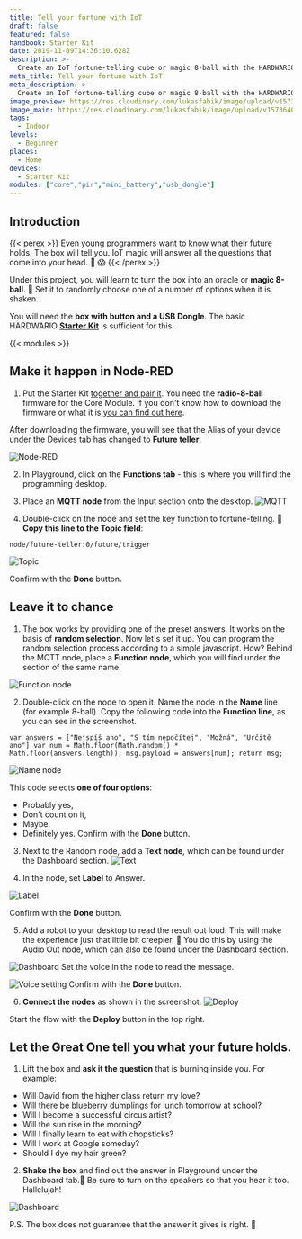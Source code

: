 ```yaml
---
title: Tell your fortune with IoT
draft: false
featured: false
handbook: Starter Kit
date: 2019-11-09T14:36:10.628Z
description: >-
  Create an IoT fortune-telling cube or magic 8-ball with the HARDWARIO Starter Kit. When you shake it, it gives you an answer to everything you want to know.
meta_title: Tell your fortune with IoT
meta_description: >-
  Create an IoT fortune-telling cube or magic 8-ball with the HARDWARIO Starter Kit. When you shake it, it gives you an answer to everything you want to know.
image_preview: https://res.cloudinary.com/lukasfabik/image/upload/v1573640047/projects/project_placeholder.jpg
image_main: https://res.cloudinary.com/lukasfabik/image/upload/v1573640047/projects/project_placeholder.jpg
tags:
  - Indoor
levels:
  - Beginner
places:
  - Home
devices:
  - Starter Kit
modules: ["core","pir","mini_battery","usb_dongle"]
---
```

## Introduction

{{< perex >}}
Even young programmers want to know what their future holds. The box will tell you. IoT magic will answer all the questions that come into your head. 🔮 😱
{{< /perex >}}

Under this project, you will learn to turn the box into an oracle or **magic 8-ball**. ️🎱 Set it to randomly choose one of a number of options when it is shaken.

You will need the **box with button and a USB Dongle**. The basic HARDWARIO [**Starter Kit**](https://shop.hardwario.com/starter-kit/) is sufficient for this.

{{< modules >}}

## Make it happen in Node-RED

1. Put the Starter Kit [together and pair it](/handbook/). You need the **radio-8-ball** firmware for the Core Module. If you don't know how to download the firmware or what it is,[you can find out here](/academy/how-to-flash-firmware/).

After downloading the firmware, you will see that the Alias of your device under the Devices tab has changed to **Future teller**.

![Node-RED](https://res.cloudinary.com/lukasfabik/image/upload/v1573310716/projects/vestici-koule/image9.png)

2. In Playground, click on the **Functions tab** \- this is where you will find the programming desktop.

3. Place an **MQTT node** from the Input section onto the desktop.
![MQTT](https://res.cloudinary.com/lukasfabik/image/upload/v1573310714/projects/vestici-koule/image3.png)

4. Double-click on the node and set the key function to fortune-telling. 🔮 **Copy this line to the Topic field**:

```
node/future-teller:0/future/trigger
```

![Topic](https://res.cloudinary.com/lukasfabik/image/upload/v1573310714/projects/vestici-koule/image4.png)

Confirm with the **Done** button.

## Leave it to chance

1. The box works by providing one of the preset answers. It works on the basis of **random selection**. Now let's set it up.
You can program the random selection process according to a simple javascript. How? Behind the MQTT node, place a **Function node**, which you will find under the section of the same name.

![Function node](https://res.cloudinary.com/lukasfabik/image/upload/v1573310716/projects/vestici-koule/image11.png)

2. Double-click on the node to open it. Name the node in the **Name** line (for example 8-ball). Copy the following code into the **Function line**, as you can see in the screenshot.

```
var answers = ["Nejspíš ano", "S tím nepočítej", "Možná", "Určitě ano"] var num = Math.floor(Math.random() * Math.floor(answers.length)); msg.payload = answers[num]; return msg;
```

![Name node](https://res.cloudinary.com/lukasfabik/image/upload/v1573310715/projects/vestici-koule/image5.png)

This code selects **one of four options**:
- Probably yes,
- Don't count on it,
- Maybe,
- Definitely yes.
Confirm with the **Done** button.

3. Next to the Random node, add a **Text node**, which can be found under the Dashboard section.
![Text](https://res.cloudinary.com/lukasfabik/image/upload/v1573310715/projects/vestici-koule/image2.png)

4. In the node, set **Label** to Answer.

![Label](https://res.cloudinary.com/lukasfabik/image/upload/v1573310715/projects/vestici-koule/image6.png)

Confirm with the **Done** button.

5. Add a robot to your desktop to read the result out loud. This will make the experience just that little bit creepier. 🤖 You do this by using the Audio Out node, which can also be found under the Dashboard section.

![Dashboard](https://res.cloudinary.com/lukasfabik/image/upload/v1573310715/projects/vestici-koule/image1.png)
Set the voice in the node to read the message.

![Voice setting](https://res.cloudinary.com/lukasfabik/image/upload/v1573310716/projects/vestici-koule/image10.png)
Confirm with the **Done** button.

6. **Connect the nodes** as shown in the screenshot.
![Deploy](https://res.cloudinary.com/lukasfabik/image/upload/v1573310715/projects/vestici-koule/image8.png)

Start the flow with the **Deploy** button in the top right.

## Let the Great One tell you what your future holds.

1. Lift the box and **ask it the question** that is burning inside you. For example:

- Will David from the higher class return my love?
- Will there be blueberry dumplings for lunch tomorrow at school?
- Will I become a successful circus artist?
- Will the sun rise in the morning?
- Will I finally learn to eat with chopsticks?
- Will I work at Google someday?
- Should I dye my hair green?

2. **Shake the box** and find out the answer in Playground under the Dashboard tab.🎱 Be sure to turn on the speakers so that you hear it too. Hallelujah!

![Dashboard](https://res.cloudinary.com/lukasfabik/image/upload/v1573310715/projects/vestici-koule/image7.png)

P.S. The box does not guarantee that the answer it gives is right. 🤡

